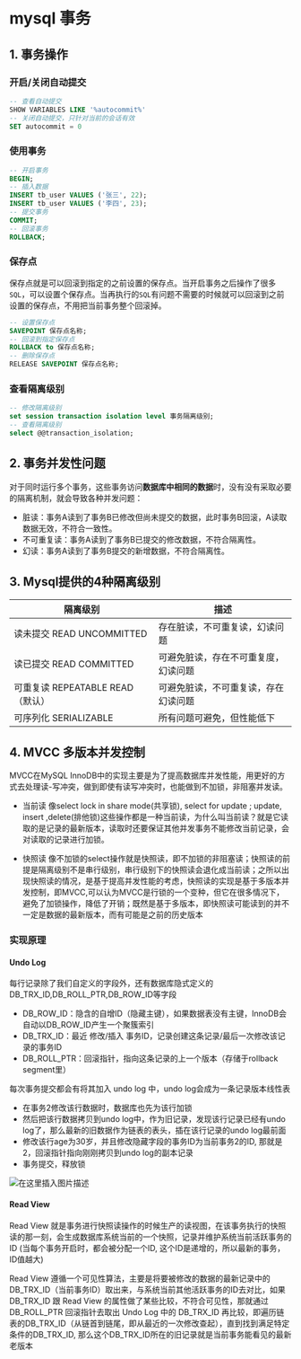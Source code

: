 # mysql 事务

## 1. 事务操作

### 开启/关闭自动提交

```sql
-- 查看自动提交
SHOW VARIABLES LIKE '%autocommit%'
-- 关闭自动提交，只针对当前的会话有效
SET autocommit = 0
```
### 使用事务

```sql
-- 开启事务
BEGIN;
-- 插入数据
INSERT tb_user VALUES ('张三', 22);
INSERT tb_user VALUES ('李四', 23);
-- 提交事务
COMMIT;
-- 回滚事务
ROLLBACK;
```

### 保存点

保存点就是可以回滚到指定的之前设置的保存点。当开启事务之后操作了很多`SQL`，可以设置个保存点。当再执行的`SQL`有问题不需要的时候就可以回滚到之前设置的保存点，不用把当前事务整个回滚掉。

```sql
-- 设置保存点
SAVEPOINT 保存点名称;
-- 回滚到指定保存点
ROLLBACK to 保存点名称;
-- 删除保存点
RELEASE SAVEPOINT 保存点名称;
```

### 查看隔离级别

```sql
-- 修改隔离级别
set session transaction isolation level 事务隔离级别;
-- 查看隔离级别
select @@transaction_isolation;
```

## 2. 事务并发性问题

对于同时运行多个事务，这些事务访问**数据库中相同的数据**时，没有没有采取必要的隔离机制，就会导致各种并发问题：
- 脏读：事务A读到了事务B已修改但尚未提交的数据，此时事务B回滚，A读取数据无效，不符合一致性。
- 不可重复读：事务A读到了事务B已提交的修改数据，不符合隔离性。
- 幻读：事务A读到了事务B提交的新增数据，不符合隔离性。

## 3. Mysql提供的4种隔离级别
| 隔离级别                         | 描述                                 |
| -------------------------------- | ------------------------------------ |
| 读未提交 READ UNCOMMITTED        | 存在脏读，不可重复读，幻读问题       |
| 读已提交 READ COMMITTED          | 可避免脏读，存在不可重复度，幻读问题 |
| 可重复读 REPEATABLE READ（默认） | 可避免脏读，不可重复读，存在幻读问题 |
| 可序列化 SERIALIZABLE            | 所有问题可避免，但性能低下           |

## 4. MVCC 多版本并发控制

MVCC在MySQL InnoDB中的实现主要是为了提高数据库并发性能，用更好的方式去处理读-写冲突，做到即使有读写冲突时，也能做到不加锁，非阻塞并发读。

- 当前读
  像select lock in share mode(共享锁), select for update ; update, insert ,delete(排他锁)这些操作都是一种当前读，为什么叫当前读？就是它读取的是记录的最新版本，读取时还要保证其他并发事务不能修改当前记录，会对读取的记录进行加锁。

- 快照读
  像不加锁的select操作就是快照读，即不加锁的非阻塞读；快照读的前提是隔离级别不是串行级别，串行级别下的快照读会退化成当前读；之所以出现快照读的情况，是基于提高并发性能的考虑，快照读的实现是基于多版本并发控制，即MVCC,可以认为MVCC是行锁的一个变种，但它在很多情况下，避免了加锁操作，降低了开销；既然是基于多版本，即快照读可能读到的并不一定是数据的最新版本，而有可能是之前的历史版本

### 实现原理

#### Undo Log

每行记录除了我们自定义的字段外，还有数据库隐式定义的DB_TRX_ID,DB_ROLL_PTR,DB_ROW_ID等字段

- DB_ROW_ID：隐含的自增ID（隐藏主键），如果数据表没有主键，InnoDB会自动以DB_ROW_ID产生一个聚簇索引
- DB_TRX_ID：最近 修改/插入 事务ID，记录创建这条记录/最后一次修改该记录的事务ID
- DB_ROLL_PTR：回滚指针，指向这条记录的上一个版本（存储于rollback segment里）

每次事务提交都会有将其加入 undo log 中，undo log会成为一条记录版本线性表

- 在事务2修改该行数据时，数据库也先为该行加锁
- 然后把该行数据拷贝到undo log中，作为旧记录，发现该行记录已经有undo log了，那么最新的旧数据作为链表的表头，插在该行记录的undo log最前面
- 修改该行age为30岁，并且修改隐藏字段的事务ID为当前事务2的ID, 那就是2，回滚指针指向刚刚拷贝到undo log的副本记录
- 事务提交，释放锁

![在这里插入图片描述](https://img-blog.csdnimg.cn/20210125144344982.png?x-oss-process=image/watermark,type_ZmFuZ3poZW5naGVpdGk,shadow_10,text_aHR0cHM6Ly9ibG9nLmNzZG4ubmV0L3dlaXhpbl80MjEwMzAyNg==,size_16,color_FFFFFF,t_70)

#### Read View

Read View 就是事务进行快照读操作的时候生产的读视图，在该事务执行的快照读的那一刻，会生成数据库系统当前的一个快照，记录并维护系统当前活跃事务的ID (当每个事务开启时，都会被分配一个ID, 这个ID是递增的，所以最新的事务，ID值越大)

Read View 遵循一个可见性算法，主要是将要被修改的数据的最新记录中的DB_TRX_ID（当前事务ID）取出来，与系统当前其他活跃事务的ID去对比，如果 DB_TRX_ID 跟 Read View 的属性做了某些比较，不符合可见性，那就通过 DB_ROLL_PTR 回滚指针去取出 Undo Log 中的 DB_TRX_ID 再比较，即遍历链表的DB_TRX_ID（从链首到链尾，即从最近的一次修改查起），直到找到满足特定条件的DB_TRX_ID, 那么这个DB_TRX_ID所在的旧记录就是当前事务能看见的最新老版本